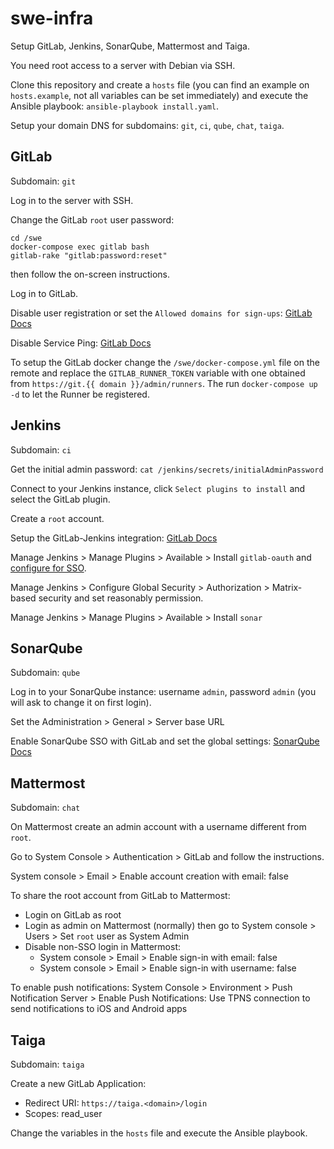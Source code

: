# swe-infra

Setup GitLab, Jenkins, SonarQube, Mattermost and Taiga.

You need root access to a server with Debian via SSH.

Clone this repository and create a `hosts` file (you can find an example on `hosts.example`, not all variables can be set immediately) and execute the Ansible playbook: `ansible-playbook install.yaml`.

Setup your domain DNS for subdomains: `git`, `ci`, `qube`, `chat`, `taiga`.

## GitLab

Subdomain: `git`

Log in to the server with SSH.

Change the GitLab `root` user password:

```
cd /swe
docker-compose exec gitlab bash
gitlab-rake "gitlab:password:reset"
```

then follow the on-screen instructions.

Log in to GitLab.

Disable user registration or set the `Allowed domains for sign-ups`: [GitLab Docs](https://docs.gitlab.com/ee/user/admin_area/settings/sign_up_restrictions.html)

Disable Service Ping: [GitLab Docs](https://docs.gitlab.com/ee/user/admin_area/settings/usage_statistics.html#enable-or-disable-usage-statistics)

To setup the GitLab docker change the `/swe/docker-compose.yml` file on the remote
and replace the `GITLAB_RUNNER_TOKEN` variable with one obtained from `https://git.{{ domain }}/admin/runners`.
The run `docker-compose up -d` to let the Runner be registered.

## Jenkins

Subdomain: `ci`

Get the initial admin password: `cat /jenkins/secrets/initialAdminPassword`

Connect to your Jenkins instance, click `Select plugins to install` and select the GitLab plugin.

Create a `root` account.

Setup the GitLab-Jenkins integration: [GitLab Docs](https://docs.gitlab.com/ee/integration/jenkins.html)

Manage Jenkins > Manage Plugins > Available > Install `gitlab-oauth` and [configure for SSO](https://github.com/jenkinsci/gitlab-oauth-plugin/blob/master/docs/README.md).

Manage Jenkins > Configure Global Security > Authorization > Matrix-based security and set reasonably permission.

Manage Jenkins > Manage Plugins > Available > Install `sonar`

## SonarQube

Subdomain: `qube`

Log in to your SonarQube instance: username `admin`, password `admin` (you will ask to change it on first login).

Set the Administration > General > Server base URL

Enable SonarQube SSO with GitLab and set the global settings: [SonarQube Docs](https://docs.sonarqube.org/latest/analysis/gitlab-integration/)

## Mattermost

Subdomain: `chat`

On Mattermost create an admin account with a username different from `root`.

Go to System Console > Authentication > GitLab and follow the instructions.

System console > Email > Enable account creation with email: false

To share the root account from GitLab to Mattermost:

- Login on GitLab as root
- Login as admin on Mattermost (normally) then go to System console > Users > Set `root` user as System Admin
- Disable non-SSO login in Mattermost:
  - System console > Email > Enable sign-in with email: false
  - System console > Email > Enable sign-in with username: false

To enable push notifications: System Console > Environment > Push Notification Server > Enable Push Notifications: Use TPNS connection to send notifications to iOS and Android apps

## Taiga

Subdomain: `taiga`

Create a new GitLab Application:

- Redirect URI: `https://taiga.<domain>/login`
- Scopes: read_user

Change the variables in the `hosts` file and execute the Ansible playbook.
